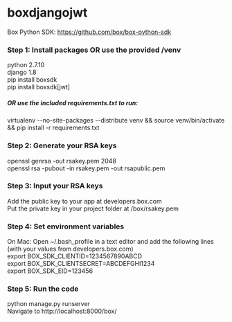 # boxdjangojwt

Box Python SDK: https://github.com/box/box-python-sdk  
### Step 1: Install packages OR use the provided /venv  
python 2.7.10  
django 1.8  
pip install boxsdk  
pip install boxsdk[jwt]  
##### OR use the included requirements.txt to run:  
virtualenv --no-site-packages --distribute venv && source venv/bin/activate && pip install -r requirements.txt  

### Step 2: Generate your RSA keys  
openssl genrsa -out rsakey.pem 2048  
openssl rsa -pubout -in rsakey.pem -out rsapublic.pem  

### Step 3: Input your RSA keys  
Add the public key to your app at developers.box.com  
Put the private key in your project folder at /box/rsakey.pem  

### Step 4: Set environment variables  
On Mac: Open ~/.bash_profile in a text editor and add the following lines (with your values from developers.box.com)  
export BOX_SDK_CLIENTID=1234567890ABCD  
export BOX_SDK_CLIENTSECRET=ABCDEFGHI1234  
export BOX_SDK_EID=123456  

### Step 5: Run the code  
python manage.py runserver  
Navigate to http://localhost:8000/box/  
